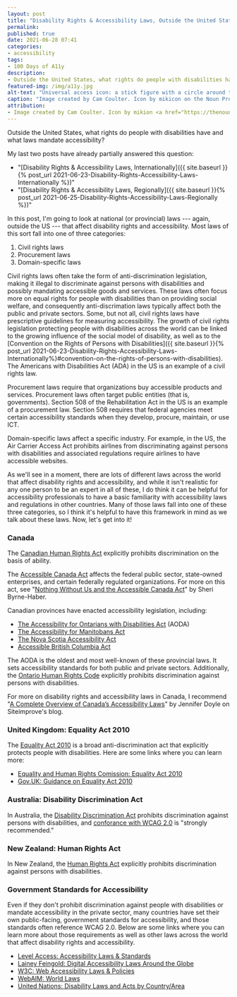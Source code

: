 ```yaml
---
layout: post
title: "Disability Rights & Accessibility Laws, Outside the United States"
permalink:
published: true
date: 2021-06-28 07:41
categories:
- accessibility
tags:
- 100 Days of A11y
description:
- Outside the United States, what rights do people with disabilities have and what laws mandate accessibility?
featured-img: /img/a11y.jpg
alt-text: "Universal access icon: a stick figure with a circle around them."
caption: "Image created by Cam Coulter. Icon by mikicon on the Noun Project."
attribution:
- Image created by Cam Coulter. Icon by mikion <a href="https://thenounproject.com/icon/975769/">on the Noun Project</a>.
---
```


Outside the United States, what rights do people with disabilities have and what laws mandate accessibility?

My last two posts have already partially answered this question:

* "[Disability Rights & Accessibility Laws, Internationally]({{ site.baseurl }}{% post_url 2021-06-23-Disability-Rights-Accessibility-Laws-Internationally %})"
* "[Disability Rights & Accessibility Laws, Regionally]({{ site.baseurl }}{% post_url 2021-06-25-Disability-Rights-Accessibility-Laws-Regionally %})"

In this post, I'm going to look at national (or provincial) laws --- again, outside the US --- that affect disability rights and accessibility. Most laws of this sort fall into one of three categories:

1. Civil rights laws
2. Procurement laws
3. Domain-specific laws

Civil rights laws often take the form of anti-discrimination legislation, making it illegal to discriminate against persons with disabilities and possibly mandating accessible goods and services. These laws often focus more on equal rights for people with disabilities than on providing social welfare, and consequently anti-discrimation laws typically affect both the public and private sectors. Some, but not all, civil rights laws have prescriptive guidelines for measuring accessibility. The growth of civil rights legislation protecting people with disabilities across the world can be linked to the growing influence of the social model of disability, as well as to the [Convention on the Rights of Persons with Disabilities]({{ site.baseurl }}{% post_url 2021-06-23-Disability-Rights-Accessibility-Laws-Internationally%}#convention-on-the-rights-of-persons-with-disabilities). The Americans with Disabilities Act (ADA) in the US is an example of a civil rights law.

Procurement laws require that organizations buy accessible products and services. Procurement laws often target public entities (that is, governments). Section 508 of the Rehabilitation Act in the US is an example of a procurement law. Section 508 requires that federal agencies meet certain accessibility standards when they develop, procure, maintain, or use ICT.

Domain-specific laws affect a specific industry. For example, in the US, the Air Carrier Access Act prohibits airlines from discriminating against persons with disabilities and associated regulations require airlines to have accessible websites.

As we'll see in a moment, there are lots of different laws across the world that affect disability rights and accessibility, and while it isn't realistic for any one person to be an expert in all of these, I do think it can be helpful for accessibility professionals to have a basic familiarity with accessibility laws and regulations in other countries. Many of those laws fall into one of these three categories, so I think it's helpful to have this framework in mind as we talk about these laws. Now, let's get into it!

### Canada

The [Canadian Human Rights Act](https://laws-lois.justice.gc.ca/eng/acts/h-6/page-1.html) explicitly prohibits discrimination on the basis of ability.

The [Accessible Canada Act](https://laws.justice.gc.ca/eng/acts/A-0.6/page-1.html) affects the federal public sector, state-owned enterprises, and certain federally regulated organizations. For more on this act, see "[Nothing Without Us and the Accessible Canada Act](https://sheribyrnehaber.medium.com/nothing-without-us-and-the-accessible-canada-act-e8d4fba60c9e)" by Sheri Byrne-Haber.

Canadian provinces have enacted accessibility legislation, including:

* [The Accessibility for Ontarians with Disabilities Act](https://siteimprove.com/en-ca/accessibility/accessibility-for-ontarians-with-disabilities-act-website-compliance/) (AODA)
* [The Accessibility for Manitobans Act](https://siteimprove.com/en-ca/accessibility/accessibility-for-manitobans-act/)
* [The Nova Scotia Accessibility Act](https://siteimprove.com/en-ca/accessibility/nova-scotia-accessibility-act/)
* [Accessible British Columbia Act](https://www.bclaws.gov.bc.ca/civix/document/id/bills/billscurrent/2nd42nd:gov06-1)

The AODA is the oldest and most well-known of these provincial laws. It sets accessibility standards for both public and private sectors. Additionally, the [Ontario Human Rights Code](http://www.ohrc.on.ca/en/ontario-human-rights-code) explicitly prohibits discrimination against persons with disabilities.

For more on disability rights and accessibility laws in Canada, I recommend "[A Complete Overview of Canada’s Accessibility Laws](https://siteimprove.com/en-ca/blog/a-complete-overview-of-canada-s-accessibility-laws/)" by Jennifer Doyle on Siteimprove's blog.

### United Kingdom: Equality Act 2010

The [Equality Act 2010](https://www.legislation.gov.uk/ukpga/2010/15/contents) is a broad anti-discrimination act that explicitly protects people with disabilities. Here are some links where you can learn more:

* [Equality and Human Rights Comission: Equality Act 2010](https://www.equalityhumanrights.com/en/equality-act/equality-act-2010)
* [Gov.UK: Guidance on Equality Act 2010](https://www.gov.uk/guidance/equality-act-2010-guidance)

### Australia: Disability Discrimination Act

In Australia, the [Disability Discrimination Act](https://humanrights.gov.au/our-work/disability-rights/brief-guide-disability-discrimination-act) prohibits discrimination against persons with disabilities, and [conforance with WCAG 2.0](https://humanrights.gov.au/our-work/disability-rights/world-wide-web-access-disability-discrimination-act-advisory-notes-ver) is "strongly recommended."

### New Zealand: Human Rights Act

In New Zealand, the [Human Rights Act](https://www.legislation.govt.nz/act/public/1993/0082/latest/DLM304212.html) explicitly prohibits discrimination against persons with disabilities.

### Government Standards for Accessibility

Even if they don't prohibit discrimination against people with disabilities or mandate accessibility in the private sector, many countries have set their own public-facing, government standards for accessibility, and those standards often reference WCAG 2.0. Below are some links where you can learn more about those requirements as well as other laws across the world that affect disability rights and accessibility.

* [Level Access: Accessibility Laws & Standards](https://www.levelaccess.com/accessibility-regulations/)
* [Lainey Feingold: Digital Accessibility Laws Around the Globe](https://www.lflegal.com/2013/05/gaad-legal/)
* [W3C: Web Accessibility Laws & Policies](https://www.w3.org/WAI/policies/)
* [WebAIM: World Laws](https://webaim.org/articles/laws/world/)
* [United Nations: Disability Laws and Acts by Country/Area](https://www.un.org/development/desa/disabilities/disability-laws-and-acts-by-country-area.html)
